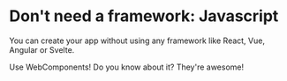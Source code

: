 # Don't need a framework: Javascript

You can create your app without using any framework like React, Vue, Angular or Svelte.

Use WebComponents! Do you know about it? They're awesome!
